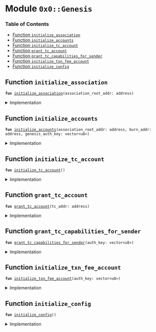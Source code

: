 
<a name="0x0_Genesis"></a>

# Module `0x0::Genesis`

### Table of Contents

-  [Function `initialize_association`](#0x0_Genesis_initialize_association)
-  [Function `initialize_accounts`](#0x0_Genesis_initialize_accounts)
-  [Function `initialize_tc_account`](#0x0_Genesis_initialize_tc_account)
-  [Function `grant_tc_account`](#0x0_Genesis_grant_tc_account)
-  [Function `grant_tc_capabilities_for_sender`](#0x0_Genesis_grant_tc_capabilities_for_sender)
-  [Function `initialize_txn_fee_account`](#0x0_Genesis_initialize_txn_fee_account)
-  [Function `initialize_config`](#0x0_Genesis_initialize_config)



<a name="0x0_Genesis_initialize_association"></a>

## Function `initialize_association`



<pre><code><b>fun</b> <a href="#0x0_Genesis_initialize_association">initialize_association</a>(association_root_addr: address)
</code></pre>



<details>
<summary>Implementation</summary>


<pre><code><b>fun</b> <a href="#0x0_Genesis_initialize_association">initialize_association</a>(association_root_addr: address) {
    // <a href="association.md#0x0_Association">Association</a>/cap setup
    <a href="association.md#0x0_Association_initialize">Association::initialize</a>();
    <a href="association.md#0x0_Association_apply_for_privilege">Association::apply_for_privilege</a>&lt;<a href="libra.md#0x0_Libra_AddCurrency">Libra::AddCurrency</a>&gt;();
    <a href="association.md#0x0_Association_grant_privilege">Association::grant_privilege</a>&lt;<a href="libra.md#0x0_Libra_AddCurrency">Libra::AddCurrency</a>&gt;(association_root_addr);
}
</code></pre>



</details>

<a name="0x0_Genesis_initialize_accounts"></a>

## Function `initialize_accounts`



<pre><code><b>fun</b> <a href="#0x0_Genesis_initialize_accounts">initialize_accounts</a>(association_root_addr: address, burn_addr: address, genesis_auth_key: vector&lt;u8&gt;)
</code></pre>



<details>
<summary>Implementation</summary>


<pre><code><b>fun</b> <a href="#0x0_Genesis_initialize_accounts">initialize_accounts</a>(
    association_root_addr: address,
    burn_addr: address,
    genesis_auth_key: vector&lt;u8&gt;,
) {
    <b>let</b> dummy_auth_key = x"00000000000000000000000000000000";

    // Set that this is testnet
    <a href="testnet.md#0x0_Testnet_initialize">Testnet::initialize</a>();

    // <a href="event.md#0x0_Event">Event</a> and currency setup
    <a href="event.md#0x0_Event_grant_event_generator">Event::grant_event_generator</a>();
    <a href="coin1.md#0x0_Coin1_initialize">Coin1::initialize</a>();
    <a href="coin2.md#0x0_Coin2_initialize">Coin2::initialize</a>();
    <a href="lbr.md#0x0_LBR_initialize">LBR::initialize</a>();
    <a href="libra_configs.md#0x0_LibraConfig_apply_for_creator_privilege">LibraConfig::apply_for_creator_privilege</a>();
    <a href="libra_configs.md#0x0_LibraConfig_grant_creator_privilege">LibraConfig::grant_creator_privilege</a>(0xA550C18);

    //// Account type setup
    <a href="account_type.md#0x0_AccountType_register">AccountType::register</a>&lt;<a href="unhosted.md#0x0_Unhosted_T">Unhosted::T</a>&gt;();
    <a href="account_type.md#0x0_AccountType_register">AccountType::register</a>&lt;<a href="empty.md#0x0_Empty_T">Empty::T</a>&gt;();
    <a href="vasp.md#0x0_VASP_initialize">VASP::initialize</a>();

    <a href="account_tracking.md#0x0_AccountTrack_initialize">AccountTrack::initialize</a>();
    <a href="libra_account.md#0x0_LibraAccount_initialize">LibraAccount::initialize</a>();
    <a href="unhosted.md#0x0_Unhosted_publish_global_limits_definition">Unhosted::publish_global_limits_definition</a>();
    <a href="libra_account.md#0x0_LibraAccount_create_account">LibraAccount::create_account</a>&lt;<a href="lbr.md#0x0_LBR_T">LBR::T</a>&gt;(
        association_root_addr,
        <b>copy</b> dummy_auth_key,
    );

    // Create the burn account
    <a href="libra_account.md#0x0_LibraAccount_create_account">LibraAccount::create_account</a>&lt;<a href="lbr.md#0x0_LBR_T">LBR::T</a>&gt;(burn_addr, <b>copy</b> dummy_auth_key);

    // Register transaction fee accounts
    // TODO: Need <b>to</b> convert this <b>to</b> a different account type than unhosted.
    <a href="libra_account.md#0x0_LibraAccount_create_testnet_account">LibraAccount::create_testnet_account</a>&lt;<a href="lbr.md#0x0_LBR_T">LBR::T</a>&gt;(0xFEE, <b>copy</b> dummy_auth_key);

    // Create the config account
    <a href="libra_account.md#0x0_LibraAccount_create_account">LibraAccount::create_account</a>&lt;<a href="lbr.md#0x0_LBR_T">LBR::T</a>&gt;(<a href="libra_configs.md#0x0_LibraConfig_default_config_address">LibraConfig::default_config_address</a>(), dummy_auth_key);

    <a href="libra_transaction_timeout.md#0x0_LibraTransactionTimeout_initialize">LibraTransactionTimeout::initialize</a>();
    <a href="libra_block.md#0x0_LibraBlock_initialize_block_metadata">LibraBlock::initialize_block_metadata</a>();
    <a href="libra_writeset_manager.md#0x0_LibraWriteSetManager_initialize">LibraWriteSetManager::initialize</a>();
    <a href="libra_account.md#0x0_LibraAccount_rotate_authentication_key">LibraAccount::rotate_authentication_key</a>(genesis_auth_key);
}
</code></pre>



</details>

<a name="0x0_Genesis_initialize_tc_account"></a>

## Function `initialize_tc_account`



<pre><code><b>fun</b> <a href="#0x0_Genesis_initialize_tc_account">initialize_tc_account</a>()
</code></pre>



<details>
<summary>Implementation</summary>


<pre><code><b>fun</b> <a href="#0x0_Genesis_initialize_tc_account">initialize_tc_account</a>() {
    <a href="association.md#0x0_Association_apply_for_association">Association::apply_for_association</a>();
    <a href="association.md#0x0_Association_apply_for_privilege">Association::apply_for_privilege</a>&lt;<a href="libra_account.md#0x0_LibraAccount_FreezingPrivilege">LibraAccount::FreezingPrivilege</a>&gt;();
}
</code></pre>



</details>

<a name="0x0_Genesis_grant_tc_account"></a>

## Function `grant_tc_account`



<pre><code><b>fun</b> <a href="#0x0_Genesis_grant_tc_account">grant_tc_account</a>(tc_addr: address)
</code></pre>



<details>
<summary>Implementation</summary>


<pre><code><b>fun</b> <a href="#0x0_Genesis_grant_tc_account">grant_tc_account</a>(tc_addr: address) {
    <a href="association.md#0x0_Association_grant_association_address">Association::grant_association_address</a>(tc_addr);
    <a href="association.md#0x0_Association_grant_privilege">Association::grant_privilege</a>&lt;<a href="libra_account.md#0x0_LibraAccount_FreezingPrivilege">LibraAccount::FreezingPrivilege</a>&gt;(tc_addr);
}
</code></pre>



</details>

<a name="0x0_Genesis_grant_tc_capabilities_for_sender"></a>

## Function `grant_tc_capabilities_for_sender`



<pre><code><b>fun</b> <a href="#0x0_Genesis_grant_tc_capabilities_for_sender">grant_tc_capabilities_for_sender</a>(auth_key: vector&lt;u8&gt;)
</code></pre>



<details>
<summary>Implementation</summary>


<pre><code><b>fun</b> <a href="#0x0_Genesis_grant_tc_capabilities_for_sender">grant_tc_capabilities_for_sender</a>(auth_key: vector&lt;u8&gt;) {
    <a href="libra.md#0x0_Libra_grant_burn_capability_for_sender">Libra::grant_burn_capability_for_sender</a>&lt;<a href="coin1.md#0x0_Coin1_T">Coin1::T</a>&gt;();
    <a href="libra.md#0x0_Libra_grant_burn_capability_for_sender">Libra::grant_burn_capability_for_sender</a>&lt;<a href="coin2.md#0x0_Coin2_T">Coin2::T</a>&gt;();
    <a href="libra.md#0x0_Libra_grant_mint_capability_for_sender">Libra::grant_mint_capability_for_sender</a>&lt;<a href="coin1.md#0x0_Coin1_T">Coin1::T</a>&gt;();
    <a href="libra.md#0x0_Libra_grant_mint_capability_for_sender">Libra::grant_mint_capability_for_sender</a>&lt;<a href="coin2.md#0x0_Coin2_T">Coin2::T</a>&gt;();
    <a href="libra_account.md#0x0_LibraAccount_rotate_authentication_key">LibraAccount::rotate_authentication_key</a>(auth_key);
}
</code></pre>



</details>

<a name="0x0_Genesis_initialize_txn_fee_account"></a>

## Function `initialize_txn_fee_account`



<pre><code><b>fun</b> <a href="#0x0_Genesis_initialize_txn_fee_account">initialize_txn_fee_account</a>(auth_key: vector&lt;u8&gt;)
</code></pre>



<details>
<summary>Implementation</summary>


<pre><code><b>fun</b> <a href="#0x0_Genesis_initialize_txn_fee_account">initialize_txn_fee_account</a>(auth_key: vector&lt;u8&gt;) {
    <a href="libra_account.md#0x0_LibraAccount_add_currency">LibraAccount::add_currency</a>&lt;<a href="coin1.md#0x0_Coin1_T">Coin1::T</a>&gt;();
    <a href="libra_account.md#0x0_LibraAccount_add_currency">LibraAccount::add_currency</a>&lt;<a href="coin2.md#0x0_Coin2_T">Coin2::T</a>&gt;();
    <a href="transaction_fee.md#0x0_TransactionFee_initialize_transaction_fees">TransactionFee::initialize_transaction_fees</a>();
    <a href="libra_account.md#0x0_LibraAccount_rotate_authentication_key">LibraAccount::rotate_authentication_key</a>(auth_key);
}
</code></pre>



</details>

<a name="0x0_Genesis_initialize_config"></a>

## Function `initialize_config`



<pre><code><b>fun</b> <a href="#0x0_Genesis_initialize_config">initialize_config</a>()
</code></pre>



<details>
<summary>Implementation</summary>


<pre><code><b>fun</b> <a href="#0x0_Genesis_initialize_config">initialize_config</a>() {
    <a href="event.md#0x0_Event_grant_event_generator">Event::grant_event_generator</a>();
    <a href="libra_configs.md#0x0_LibraConfig_initialize_configuration">LibraConfig::initialize_configuration</a>();
    <a href="libra_configs.md#0x0_LibraConfig_apply_for_creator_privilege">LibraConfig::apply_for_creator_privilege</a>();
}
</code></pre>



</details>
